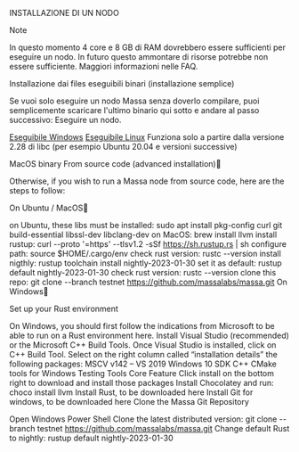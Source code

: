INSTALLAZIONE DI UN NODO

Note

In questo momento 4 core e 8 GB di RAM dovrebbero essere sufficienti per eseguire un nodo. In futuro questo ammontare di risorse potrebbe non essere sufficiente.
Maggiori informazioni nelle FAQ.

Installazione dai files eseguibili binari (installazione semplice)
 

Se vuoi solo eseguire un nodo Massa senza doverlo compilare,  puoi semplicemente scaricare l'ultimo binario qui sotto e andare al passo successivo: 
Eseguire un nodo.

 
[Eseguibile Windows](https://github.com/massalabs/massa/releases/download/TEST.19.3/massa_TEST.19.3_release_windows.zip)
[Eseguibile Linux](https://github.com/massalabs/massa/releases/download/TEST.19.3/massa_TEST.19.3_release_linux.tar.gz)  Funziona solo a partire dalla versione 2.28 di libc (per esempio Ubuntu 20.04 e versioni successive)

MacOS binary
From source code (advanced installation)

Otherwise, if you wish to run a Massa node from source code, here are the steps to follow:

On Ubuntu / MacOS

on Ubuntu, these libs must be installed: sudo apt install pkg-config curl git build-essential libssl-dev libclang-dev
on MacOS: brew install llvm
install rustup: curl --proto '=https' --tlsv1.2 -sSf https://sh.rustup.rs | sh
configure path: source $HOME/.cargo/env
check rust version: rustc --version
install nigthly: rustup toolchain install nightly-2023-01-30
set it as default: rustup default nightly-2023-01-30
check rust version: rustc --version
clone this repo: git clone --branch testnet https://github.com/massalabs/massa.git
On Windows

Set up your Rust environment

On Windows, you should first follow the indications from Microsoft to be able to run on a Rust environment here.
Install Visual Studio (recommended) or the Microsoft C++ Build Tools.
Once Visual Studio is installed, click on C++ Build Tool. Select on the right column called “installation details” the following packages:
MSCV v142 – VS 2019
Windows 10 SDK
C++ CMake tools for Windows
Testing Tools Core Feature
Click install on the bottom right to download and install those packages
Install Chocolatey and run: choco install llvm
Install Rust, to be downloaded here
Install Git for windows, to be downloaded here
Clone the Massa Git Repository

Open Windows Power Shell
Clone the latest distributed version: git clone --branch testnet https://github.com/massalabs/massa.git
Change default Rust to nightly: rustup default nightly-2023-01-30
